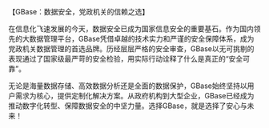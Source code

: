 【GBase：数据安全，党政机关的信赖之选】

在信息化飞速发展的今天，数据安全已成为国家信息安全的重要基石。作为国内领先的大数据管理平台，GBase凭借卓越的技术实力和严谨的安全保障体系，成为党政机关数据管理的首选品牌。历经层层严格的安全审查，GBase以无可挑剔的表现通过了国家级最严苛的安全检验，用实际行动诠释了什么是真正的“安全可靠”。

无论是海量数据存储、高效数据分析还是全面的数据保护，GBase始终坚持以用户需求为核心，提供定制化解决方案。从政府机构到大型企业，GBase已经成为推动数字化转型、保障数据安全的中坚力量。选择GBase，就是选择了安心与未来！